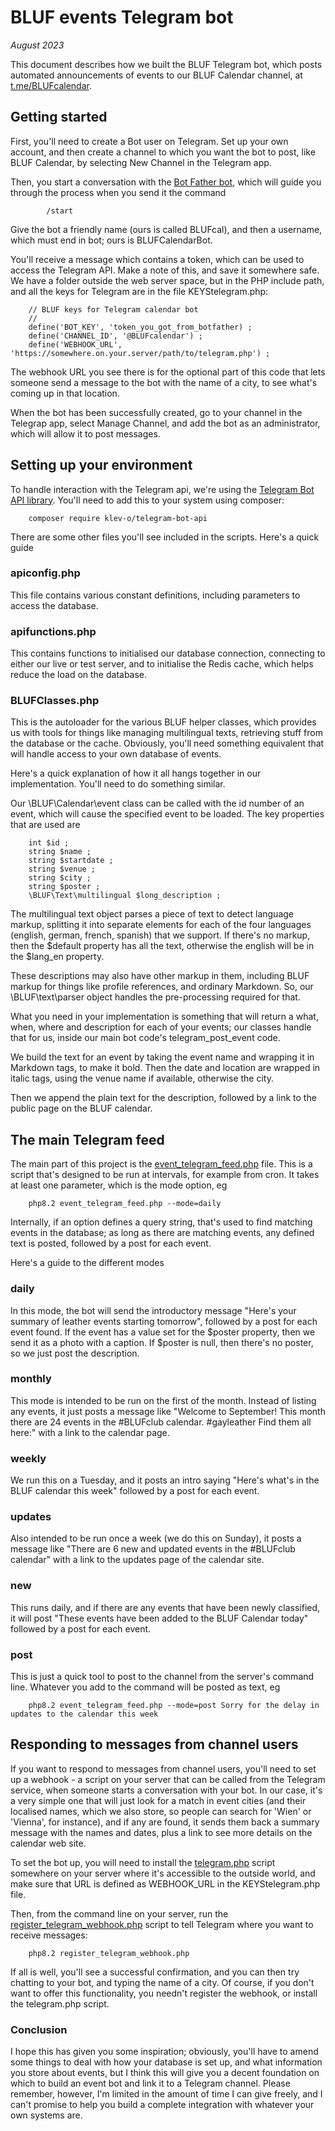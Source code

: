 # BLUF events Telegram bot

_August 2023_

This document describes how we built the BLUF Telegram bot, which posts automated announcements of events 
to our BLUF Calendar channel, at [t.me/BLUFcalendar](https://t.me/BLUFcalendar).

## Getting started
First, you'll need to create a Bot user on Telegram. Set up your own account, and then create a channel to which
you want the bot to post, like BLUF Calendar, by selecting New Channel in the Telegram app.

Then, you start a conversation with the [Bot Father bot](https://t.me/BotFather), which will guide you through the
process when you send it the command

			/start

Give the bot a friendly name (ours is called BLUFcal), and then a username, which must end in bot; ours is BLUFCalendarBot.

You'll receive a message which contains a token, which can be used to access the Telegram API. Make a note of this, and save
it somewhere safe. We have a folder outside the web server space, but in the PHP include path, and all the keys for
Telegram are in the file KEYStelegram.php:

		// BLUF keys for Telegram calendar bot
		//
		define('BOT_KEY', 'token_you_got_from_botfather) ;
		define('CHANNEL_ID', '@BLUFcalendar') ;
		define('WEBHOOK_URL', 'https://somewhere.on.your.server/path/to/telegram.php') ;
		
The webhook URL you see there is for the optional part of this code that lets someone send a message to the bot with the
name of a city, to see what's coming up in that location.

When the bot has been successfully created, go to your channel in the Telegrap app, select Manage Channel, and add the bot
as an administrator, which will allow it to post messages.

## Setting up your environment
To handle interaction with the Telegram api, we're using the [Telegram Bot API library](https://github.com/klev-o/telegram-bot-api).
You'll need to add this to your system using composer:

		composer require klev-o/telegram-bot-api
		
There are some other files you'll see included in the scripts. Here's a quick guide

### apiconfig.php
This file contains various constant definitions, including parameters to access the database.

### apifunctions.php
This contains functions to initialised our database connection, connecting to either our live or test server, and to initialise
the Redis cache, which helps reduce the load on the database.

### BLUFClasses.php
This is the autoloader for the various BLUF helper classes, which provides us with tools for things like managing multilingual
texts, retrieving stuff from the database or the cache. Obviously, you'll need something equivalent that will handle access to 
your own database of events.

Here's a quick explanation of how it all hangs together in our implementation. You'll need to do something similar.

Our \BLUF\Calendar\event class can be called with the id number of an event, which will cause the specified event to be loaded.
The key properties that are used are

		int $id ;
		string $name ;
		string $startdate ;
		string $venue ;
		string $city ;
		string $poster ;
		\BLUF\Text\multilingual $long_description ;
		
The multilingual text object parses a piece of text to detect language markup, splitting it into separate elements for each of the
four languages (english, german, french, spanish) that we support. If there's no markup, then the $default property has all the text,
otherwise the english will be in the $lang_en property.

These descriptions may also have other markup in them, including BLUF markup for things like profile references, and ordinary Markdown.
So, our \BLUF\text\parser object handles the pre-processing required for that.

What you need in your implementation is something that will return a what, when, where and description for each of your events; our
classes handle that for us, inside our main bot code's telegram_post_event code.

We build the text for an event by taking the event name and wrapping it in Markdown tags, to make it bold. Then the date and location
are wrapped in italic tags, using the venue name if available, otherwise the city.

Then we append the plain text for the description, followed by a link to the public page on the BLUF calendar.

## The main Telegram feed
The main part of this project is the [event_telegram_feed.php](event_telegram_feed.php) file. This is a script that's designed to be run at intervals, for example
from cron. It takes at least one parameter, which is the mode option, eg 

		php8.2 event_telegram_feed.php --mode=daily

Internally, if an option defines a query string, that's used to find matching events in the database; as long as there are matching
events, any defined text is posted, followed by a post for each event.
		
Here's a guide to the different modes

### daily
In this mode, the bot will send the introductory message "Here's your summary of leather events starting tomorrow", followed by a post
for each event found. If the event has a value set for the $poster property, then we send it as a photo with a caption. If $poster is
null, then there's no poster, so we just post the description.

### monthly
This mode is intended to be run on the first of the month. Instead of listing any events, it just posts a message like 
"Welcome to September! This month there are 24 events in the #BLUFclub calendar. #gayleather Find them all here:" with a link to the
calendar page.

### weekly
We run this on a Tuesday, and it posts an intro saying "Here's what's in the BLUF calendar this week" followed by a post for each event.

### updates
Also intended to be run once a week (we do this on Sunday), it posts a message like "There are 6 new and updated events in the #BLUFclub calendar"
with a link to the updates page of the calendar site.

### new
This runs daily, and if there are any events that have been newly classified, it will post "These events have been added to the BLUF Calendar today"
followed by a post for each event.

### post
This is just a quick tool to post to the channel from the server's command line. Whatever you add to the command will be posted as text, eg

		php8.2 event_telegram_feed.php --mode=post Sorry for the delay in updates to the calendar this week

## Responding to messages from channel users
If you want to respond to messages from channel users, you'll need to set up a webhook - a script on your server that can be called from
the Telegram service, when someone starts a conversation with your bot. In our case, it's a very simple one that will just look for a match
in event cities (and their localised names, which we also store, so people can search for 'Wien' or 'Vienna', for instance), and if any are
found, it sends them back a summary message with the names and dates, plus a link to see more details on the calendar web site.

To set the bot up, you will need to install the [telegram.php](telegram.php) script somewhere on your server where it's accessible to the outside world, 
and make sure that URL is defined as WEBHOOK_URL in the KEYStelegram.php file. 

Then, from the command line on your server, run the [register_telegram_webhook.php](register_telegram_webhook.php) script to tell Telegram where you want to receive messages:

		php8.2 register_telegram_webhook.php
		
If all is well, you'll see a successful confirmation, and you can then try chatting to your bot, and typing the name of a city. Of course, if
you don't want to offer this functionality, you needn't register the webhook, or install the telegram.php script.

### Conclusion
I hope this has given you some inspiration; obviously, you'll have to amend some things to deal with how your database is set up, and what
information you store about events, but I think this will give you a decent foundation on which to build an event bot and link it to a Telegram
channel. Please remember, however, I'm limited in the amount of time I can give freely, and I can't promise to help you build a complete
integration with whatever your own systems are.
